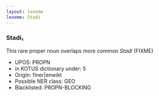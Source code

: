 ```yaml
---
layout: lexeme
lexeme: Stadi
---
```


###  Stadi₁

This rare proper noun overlaps more common *Stadi* (FIXME)
* UPOS:  PROPN
* in KOTUS dictionary under:  5
* Origin:  finer|enwikt
* Possible NER class:  GEO
* Blacklisted:  PROPN-BLOCKING

